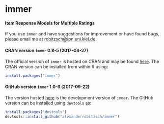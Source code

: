 # immer
#### Item Response Models for Multiple Ratings


If you use `immer` and have suggestions for improvement or have found bugs, please email me at robitzsch@ipn.uni.kiel.de.

#### CRAN version `immer` 0.8-5 (2017-04-27)

The official version of `immer` is hosted on CRAN and may be found [here](https://cran.r-project.org/package=immer). 
The CRAN version can be installed from within R using:

```r
install.packages("immer")
```

#### GitHub version `immer` 1.0-6 (2017-09-22)

The version hosted [here](https://github.com/alexanderrobitzsch/immer) is the development version of `immer`. 
The GitHub version can be installed using `devtools` as:

```r
install.packages("devtools")
devtools::install_github("alexanderrobitzsch/immer")
```
